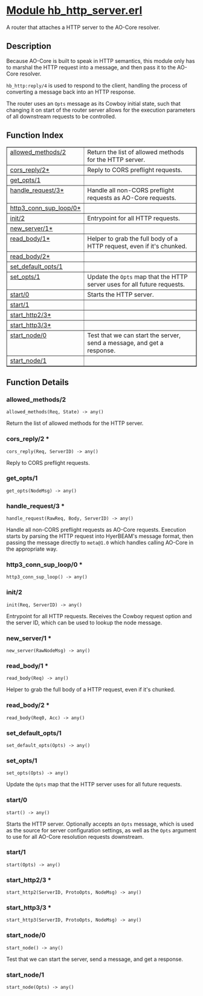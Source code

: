 # [Module hb_http_server.erl](https://github.com/permaweb/HyperBEAM/blob/main/src/hb_http_server.erl)




A router that attaches a HTTP server to the AO-Core resolver.

<a name="description"></a>

## Description ##

Because AO-Core is built to speak in HTTP semantics, this module
only has to marshal the HTTP request into a message, and then
pass it to the AO-Core resolver.

`hb_http:reply/4` is used to respond to the client, handling the
process of converting a message back into an HTTP response.

The router uses an `Opts` message as its Cowboy initial state,
such that changing it on start of the router server allows for
the execution parameters of all downstream requests to be controlled.<a name="index"></a>

## Function Index ##


<table width="100%" border="1" cellspacing="0" cellpadding="2" summary="function index"><tr><td valign="top"><a href="#allowed_methods-2">allowed_methods/2</a></td><td>Return the list of allowed methods for the HTTP server.</td></tr><tr><td valign="top"><a href="#cors_reply-2">cors_reply/2*</a></td><td>Reply to CORS preflight requests.</td></tr><tr><td valign="top"><a href="#get_opts-1">get_opts/1</a></td><td></td></tr><tr><td valign="top"><a href="#handle_request-3">handle_request/3*</a></td><td>Handle all non-CORS preflight requests as AO-Core requests.</td></tr><tr><td valign="top"><a href="#http3_conn_sup_loop-0">http3_conn_sup_loop/0*</a></td><td></td></tr><tr><td valign="top"><a href="#init-2">init/2</a></td><td>Entrypoint for all HTTP requests.</td></tr><tr><td valign="top"><a href="#new_server-1">new_server/1*</a></td><td></td></tr><tr><td valign="top"><a href="#read_body-1">read_body/1*</a></td><td>Helper to grab the full body of a HTTP request, even if it's chunked.</td></tr><tr><td valign="top"><a href="#read_body-2">read_body/2*</a></td><td></td></tr><tr><td valign="top"><a href="#set_default_opts-1">set_default_opts/1</a></td><td></td></tr><tr><td valign="top"><a href="#set_opts-1">set_opts/1</a></td><td>Update the <code>Opts</code> map that the HTTP server uses for all future
requests.</td></tr><tr><td valign="top"><a href="#start-0">start/0</a></td><td>Starts the HTTP server.</td></tr><tr><td valign="top"><a href="#start-1">start/1</a></td><td></td></tr><tr><td valign="top"><a href="#start_http2-3">start_http2/3*</a></td><td></td></tr><tr><td valign="top"><a href="#start_http3-3">start_http3/3*</a></td><td></td></tr><tr><td valign="top"><a href="#start_node-0">start_node/0</a></td><td>Test that we can start the server, send a message, and get a response.</td></tr><tr><td valign="top"><a href="#start_node-1">start_node/1</a></td><td></td></tr></table>


<a name="functions"></a>

## Function Details ##

<a name="allowed_methods-2"></a>

### allowed_methods/2 ###

`allowed_methods(Req, State) -> any()`

Return the list of allowed methods for the HTTP server.

<a name="cors_reply-2"></a>

### cors_reply/2 * ###

`cors_reply(Req, ServerID) -> any()`

Reply to CORS preflight requests.

<a name="get_opts-1"></a>

### get_opts/1 ###

`get_opts(NodeMsg) -> any()`

<a name="handle_request-3"></a>

### handle_request/3 * ###

`handle_request(RawReq, Body, ServerID) -> any()`

Handle all non-CORS preflight requests as AO-Core requests. Execution
starts by parsing the HTTP request into HyerBEAM's message format, then
passing the message directly to `meta@1.0` which handles calling AO-Core in
the appropriate way.

<a name="http3_conn_sup_loop-0"></a>

### http3_conn_sup_loop/0 * ###

`http3_conn_sup_loop() -> any()`

<a name="init-2"></a>

### init/2 ###

`init(Req, ServerID) -> any()`

Entrypoint for all HTTP requests. Receives the Cowboy request option and
the server ID, which can be used to lookup the node message.

<a name="new_server-1"></a>

### new_server/1 * ###

`new_server(RawNodeMsg) -> any()`

<a name="read_body-1"></a>

### read_body/1 * ###

`read_body(Req) -> any()`

Helper to grab the full body of a HTTP request, even if it's chunked.

<a name="read_body-2"></a>

### read_body/2 * ###

`read_body(Req0, Acc) -> any()`

<a name="set_default_opts-1"></a>

### set_default_opts/1 ###

`set_default_opts(Opts) -> any()`

<a name="set_opts-1"></a>

### set_opts/1 ###

`set_opts(Opts) -> any()`

Update the `Opts` map that the HTTP server uses for all future
requests.

<a name="start-0"></a>

### start/0 ###

`start() -> any()`

Starts the HTTP server. Optionally accepts an `Opts` message, which
is used as the source for server configuration settings, as well as the
`Opts` argument to use for all AO-Core resolution requests downstream.

<a name="start-1"></a>

### start/1 ###

`start(Opts) -> any()`

<a name="start_http2-3"></a>

### start_http2/3 * ###

`start_http2(ServerID, ProtoOpts, NodeMsg) -> any()`

<a name="start_http3-3"></a>

### start_http3/3 * ###

`start_http3(ServerID, ProtoOpts, NodeMsg) -> any()`

<a name="start_node-0"></a>

### start_node/0 ###

`start_node() -> any()`

Test that we can start the server, send a message, and get a response.

<a name="start_node-1"></a>

### start_node/1 ###

`start_node(Opts) -> any()`

